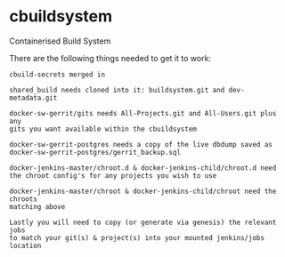 # cbuildsystem
Containerised Build System

There are the following things needed to get it to work:
    
    cbuild-secrets merged in
    
    shared_build needs cloned into it: buildsystem.git and dev-metadata.git
    
    docker-sw-gerrit/gits needs All-Projects.git and All-Users.git plus any
    gits you want available within the cbuildsystem

    docker-sw-gerrit-postgres needs a copy of the live dbdump saved as 
    docker-sw-gerrit-postgres/gerrit_backup.sql    

    docker-jenkins-master/chroot.d & docker-jenkins-child/chroot.d need
    the chroot config's for any projects you wish to use
    
    docker-jenkins-master/chroot & docker-jenkins-child/chroot need the chroots
    matching above
    
    Lastly you will need to copy (or generate via genesis) the relevant jobs
    to match your git(s) & project(s) into your mounted jenkins/jobs location
